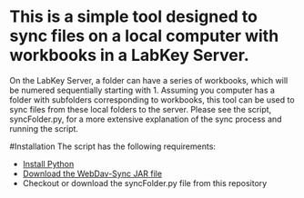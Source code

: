 # This is a simple tool designed to sync files on a local computer with workbooks in a LabKey Server.  
On the LabKey Server, a folder can have a series of workbooks, which will be numered sequentially starting with 1.  Assuming
you computer has a folder with subfolders corresponding to workbooks, this tool can be used to sync files from these local folders 
to the server.  Please see the script, syncFolder.py, for a more extensive explanation of the sync process and running the script.

#Installation
The script has the following requirements:

- [Install Python](https://www.python.org/downloads/)
- [Download the WebDav-Sync JAR file](https://sourceforge.net/projects/webdav-sync/)
- Checkout or download the syncFolder.py file from this repository
